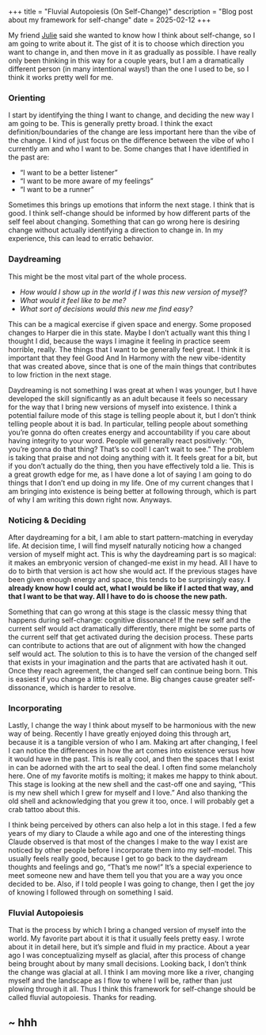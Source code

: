 +++
title = "Fluvial Autopoiesis (On Self-Change)"
description = "Blog post about my framework for self-change"
date = 2025-02-12
+++

My friend [Julie](http://cobular.com) said she wanted to know how I think about self-change, so I am going to write about it. The gist of it is to choose which direction you want to change in, and then move in it as gradually as possible. I have really only been thinking in this way for a couple years, but I am a dramatically different person (in many intentional ways!) than the one I used to be, so I think it works pretty well for me.

### Orienting

I start by identifying the thing I want to change, and deciding the new way I am going to be. This is generally pretty broad. I think the exact definition/boundaries of the change are less important here than the vibe of the change. I kind of just focus on the difference between the vibe of who I currently am and who I want to be. Some changes that I have identified in the past are:
* “I want to be a better listener”
* “I want to be more aware of my feelings”
* “I want to be a runner”

Sometimes this brings up emotions that inform the next stage. I think that is good. I think self-change should be informed by how different parts of the self feel about changing. Something that can go wrong here is desiring change without actually identifying a direction to change in. In my experience, this can lead to erratic behavior.

### Daydreaming

This might be the most vital part of the whole process. 
* *How would I show up in the world if I was this new version of myself?*
* *What would it feel like to be me?*
* *What sort of decisions would this new me find easy?*

This can be a magical exercise if given space and energy. Some proposed changes to Harper die in this state. Maybe I don’t actually want this thing I thought I did, because the ways I imagine it feeling in practice seem horrible, really. The things that I want to be generally feel great. I think it is important that they feel Good And In Harmony with the new vibe-identity that was created above, since that is one of the main things that contributes to low friction in the next stage.

Daydreaming is not something I was great at when I was younger, but I have developed the skill significantly as an adult because it feels so necessary for the way that I bring new versions of myself into existence. I think a potential failure mode of this stage is telling people about it, but I don’t think telling people about it is bad. In particular, telling people about something you’re gonna do often creates energy and accountability if you care about having integrity to your word. People will generally react positively: “Oh, you’re gonna do that thing? That’s so cool! I can’t wait to see.” The problem is taking that praise and not doing anything with it. It feels great for a bit, but if you don’t actually do the thing, then you have effectively told a lie. This is a great growth edge for me, as I have done a lot of saying I am going to do things that I don’t end up doing in my life. One of my current changes that I am bringing into existence is being better at following through, which is part of why I am writing this down right now. Anyways.

### Noticing & Deciding

After daydreaming for a bit, I am able to start pattern-matching in everyday life. At decision time, I will find myself naturally noticing how a changed version of myself might act. This is why the daydreaming part is so magical: it makes an embryonic version of changed-me exist in my head. All I have to do to birth that version is act how she would act. If the previous stages have been given enough energy and space, this tends to be surprisingly easy. **I already know how I could act, what I would be like if I acted that way, and that I want to be that way. All I have to do is choose the new path.**

Something that can go wrong at this stage is the classic messy thing that happens during self-change: cognitive dissonance! If the new self and the current self would act dramatically differently, there might be some parts of the current self that get activated during the decision process. These parts can contribute to actions that are out of alignment with how the changed self would act. The solution to this is to have the version of the changed self that exists in your imagination and the parts that are activated hash it out. Once they reach agreement, the changed self can continue being born. This is easiest if you change a little bit at a time. Big changes cause greater self-dissonance, which is harder to resolve.

### Incorporating

Lastly, I change the way I think about myself to be harmonious with the new way of being. Recently I have greatly enjoyed doing this through art, because it is a tangible version of who I am. Making art after changing, I feel I can notice the differences in how the art comes into existence versus how it would have in the past. This is really cool, and then the spaces that I exist in can be adorned with the art to seal the deal. I often find some melancholy here. One of my favorite motifs is molting; it makes me happy to think about. This stage is looking at the new shell and the cast-off one and saying, “This is my new shell which I grew for myself and I love.” And also thanking the old shell and acknowledging that you grew it too, once. I will probably get a crab tattoo about this.

I think being perceived by others can also help a lot in this stage. I fed a few years of my diary to Claude a while ago and one of the interesting things Claude observed is that most of the changes I make to the way I exist are noticed by other people before I incorporate them into my self-model. This usually feels really good, because I get to go back to the daydream thoughts and feelings and go, “That’s me now!” It’s a special experience to meet someone new and have them tell you that you are a way you once decided to be. Also, if I told people I was going to change, then I get the joy of knowing I followed through on something I said.

### Fluvial Autopoiesis

That is the process by which I bring a changed version of myself into the world. My favorite part about it is that it usually feels pretty easy. I wrote about it in detail here, but it’s simple and fluid in my practice. About a year ago I was conceptualizing myself as glacial, after this process of change being brought about by many small decisions. Looking back, I don’t think the change was glacial at all. I think I am moving more like a river, changing myself and the landscape as I flow to where I will be, rather than just plowing through it all. Thus I think this framework for self-change should be called fluvial autopoiesis. Thanks for reading.

## ~ hhh


